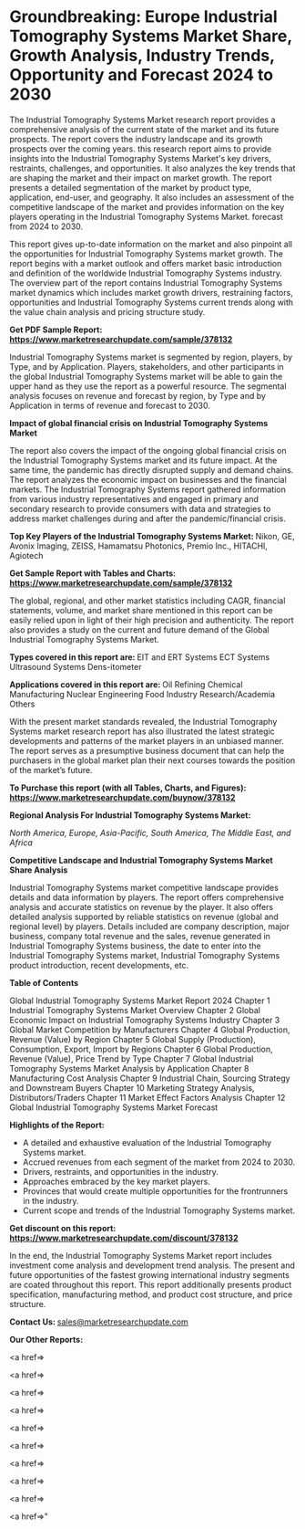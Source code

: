 # Groundbreaking: Europe Industrial Tomography Systems Market Share, Growth Analysis, Industry Trends, Opportunity and Forecast 2024 to 2030

The Industrial Tomography Systems Market research report provides a comprehensive analysis of the current state of the market and its future prospects. The report covers the industry landscape and its growth prospects over the coming years. this research report aims to provide insights into the Industrial Tomography Systems Market's key drivers, restraints, challenges, and opportunities. It also analyzes the key trends that are shaping the market and their impact on market growth. The report presents a detailed segmentation of the market by product type, application, end-user, and geography. It also includes an assessment of the competitive landscape of the market and provides information on the key players operating in the Industrial Tomography Systems Market. forecast from 2024 to 2030.

This report gives up-to-date information on the market and also pinpoint all the opportunities for Industrial Tomography Systems market growth. The report begins with a market outlook and offers market basic introduction and definition of the worldwide Industrial Tomography Systems industry. The overview part of the report contains Industrial Tomography Systems market dynamics which includes market growth drivers, restraining factors, opportunities and Industrial Tomography Systems current trends along with the value chain analysis and pricing structure study.

<strong><b>Get PDF Sample Report: <a href=https://www.marketresearchupdate.com/sample/378132>https://www.marketresearchupdate.com/sample/378132</a></b></strong>

Industrial Tomography Systems market is segmented by region, players, by Type, and by Application. Players, stakeholders, and other participants in the global Industrial Tomography Systems market will be able to gain the upper hand as they use the report as a powerful resource. The segmental analysis focuses on revenue and forecast by region, by Type and by Application in terms of revenue and forecast to 2030.

<strong><b>Impact of global financial crisis on Industrial Tomography Systems Market</b></strong>

The report also covers the impact of the ongoing global financial crisis on the Industrial Tomography Systems market and its future impact. At the same time, the pandemic has directly disrupted supply and demand chains. The report analyzes the economic impact on businesses and the financial markets. The Industrial Tomography Systems report gathered information from various industry representatives and engaged in primary and secondary research to provide consumers with data and strategies to address market challenges during and after the pandemic/financial crisis.

<strong><b>Top Key Players of the Industrial Tomography Systems Market:
</b></strong>Nikon, GE, Avonix Imaging, ZEISS, Hamamatsu Photonics, Premio Inc., HITACHI, Agiotech<strong><b>
</b></strong>

<strong><b>Get Sample Report with Tables and Charts: <a href=https://www.marketresearchupdate.com/sample/378132>https://www.marketresearchupdate.com/sample/378132</a></b></strong>

The global, regional, and other market statistics including CAGR, financial statements, volume, and market share mentioned in this report can be easily relied upon in light of their high precision and authenticity. The report also provides a study on the current and future demand of the Global Industrial Tomography Systems Market.

<strong><b>Types covered in this report are:
</b></strong>EIT and ERT Systems
ECT Systems
Ultrasound Systems
Dens-itometer<strong><b>
</b></strong>

<strong><b>Applications covered in this report are:
</b></strong>Oil Refining
Chemical Manufacturing
Nuclear Engineering
Food Industry
Research/Academia
Others<strong><b>
</b></strong>

With the present market standards revealed, the Industrial Tomography Systems market research report has also illustrated the latest strategic developments and patterns of the market players in an unbiased manner. The report serves as a presumptive business document that can help the purchasers in the global market plan their next courses towards the position of the market’s future.

<strong><b>To Purchase this report (with all Tables, Charts, and Figures): <a href=https://www.marketresearchupdate.com/buynow/378132>https://www.marketresearchupdate.com/buynow/378132</a></b></strong>

<strong><b>Regional Analysis For Industrial Tomography Systems Market:</b></strong>

<em><i>North America, Europe, Asia-Pacific, South America, The Middle East, and Africa</i></em>

<strong><b>Competitive Landscape and Industrial Tomography Systems Market Share Analysis</b></strong>

Industrial Tomography Systems market competitive landscape provides details and data information by players. The report offers comprehensive analysis and accurate statistics on revenue by the player. It also offers detailed analysis supported by reliable statistics on revenue (global and regional level) by players. Details included are company description, major business, company total revenue and the sales, revenue generated in Industrial Tomography Systems business, the date to enter into the Industrial Tomography Systems market, Industrial Tomography Systems product introduction, recent developments, etc.

<strong><b>Table of Contents</b></strong>

Global Industrial Tomography Systems Market Report 2024
Chapter 1 Industrial Tomography Systems Market Overview
Chapter 2 Global Economic Impact on Industrial Tomography Systems Industry
Chapter 3 Global Market Competition by Manufacturers
Chapter 4 Global Production, Revenue (Value) by Region
Chapter 5 Global Supply (Production), Consumption, Export, Import by Regions
Chapter 6 Global Production, Revenue (Value), Price Trend by Type
Chapter 7 Global Industrial Tomography Systems Market Analysis by Application
Chapter 8 Manufacturing Cost Analysis
Chapter 9 Industrial Chain, Sourcing Strategy and Downstream Buyers
Chapter 10 Marketing Strategy Analysis, Distributors/Traders
Chapter 11 Market Effect Factors Analysis
Chapter 12 Global Industrial Tomography Systems Market Forecast

<strong><b>Highlights of the Report:</b></strong>

- A detailed and exhaustive evaluation of the Industrial Tomography Systems market.
- Accrued revenues from each segment of the market from 2024 to 2030.
- Drivers, restraints, and opportunities in the industry.
- Approaches embraced by the key market players.
- Provinces that would create multiple opportunities for the frontrunners in the industry.
- Current scope and trends of the Industrial Tomography Systems market.

<strong><b>Get discount on this report: <a href=https://www.marketresearchupdate.com/discount/378132>https://www.marketresearchupdate.com/discount/378132</a></b></strong>

In the end, the Industrial Tomography Systems Market report includes investment come analysis and development trend analysis. The present and future opportunities of the fastest growing international industry segments are coated throughout this report. This report additionally presents product specification, manufacturing method, and product cost structure, and price structure.

<strong><b>Contact Us:
</b></strong>sales@marketresearchupdate.com

<strong>Our Other Reports:</strong>

<a href=></a>

<a href=></a>

<a href=></a>

<a href=></a>

<a href=></a>

<a href=></a>

<a href=></a>

<a href=></a>

<a href=></a>

<a href=></a>"
